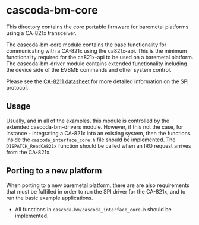 # cascoda-bm-core
This directory contains the core portable firmware for baremetal platforms using a CA-821x transceiver.

The cascoda-bm-core module contains the base functionality for communicating with a CA-821x using the ca821x-api. This is the minimum functionality required for the ca821x-api to be used on a baremetal platform. The cascoda-bm-driver module contains extended functionality including the device side of the EVBME commands and other system control.

Please see the [CA-8211 datasheet](https://www.cascoda.com/wp-content/uploads/2019/06/CA-8211_datasheet_0119.pdf) for more detailed information on the SPI protocol.

## Usage
Usually, and in all of the examples, this module is controlled by the extended cascoda-bm-drivers module. However, if this not the case, for instance - integrating a CA-821x into an existing system, then the functions inside the ``cascoda_interface_core.h`` file should be implemented. The ``DISPATCH_ReadCA821x`` function should be called when an IRQ request arrives from the CA-821x.

## Porting to a new platform
When porting to a new baremetal platform, there are are also requirements that must be fulfilled in order to run
the SPI driver for the CA-821x, and to run the basic example applications.
- All functions in `cascoda-bm/cascoda_interface_core.h` should be implemented.
